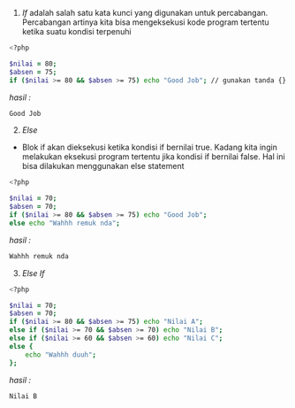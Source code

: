 1. _If_ adalah salah satu kata kunci yang digunakan untuk percabangan.
   Percabangan artinya kita bisa mengeksekusi kode program tertentu ketika suatu kondisi terpenuhi

```zsh
<?php

$nilai = 80;
$absen = 75;
if ($nilai >= 80 && $absen >= 75) echo "Good Job"; // gunakan tanda {} jika statement lebih dari satu
```

_hasil :_

```zsh
Good Job
```

2. _Else_

- Blok if akan dieksekusi ketika kondisi if bernilai true. Kadang kita ingin melakukan eksekusi program tertentu jika kondisi if bernilai false. Hal ini bisa dilakukan menggunakan else statement

```zsh
<?php

$nilai = 70;
$absen = 70;
if ($nilai >= 80 && $absen >= 75) echo "Good Job";
else echo "Wahhh remuk nda";
```

_hasil :_

```zsh
Wahhh remuk nda
```

3. _Else If_

```zsh
<?php

$nilai = 70;
$absen = 70;
if ($nilai >= 80 && $absen >= 75) echo "Nilai A";
else if ($nilai >= 70 && $absen >= 70) echo "Nilai B";
else if ($nilai >= 60 && $absen >= 60) echo "Nilai C";
else {
    echo "Wahhh duuh";
};
```

_hasil :_

```zsh
Nilai B
```

